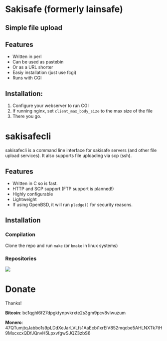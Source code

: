 # Sakisafe (formerly lainsafe)

## Simple file upload

## Features

* Written in perl
* Can be used as pastebin
* Or as a URL shorter
* Easiy installation (just use fcgi)
* Runs with CGI

## Installation:

1. Configure your webserver to run CGI
2. If running nginx, set `client_max_body_size` to the max size of
   the file
2. There you go.

# sakisafecli

sakisafecli is a command line interface for sakisafe servers (and
other file upload services). It also supports file uploading via scp
(ssh).

## Features

* Written in C so is fast.
* HTTP and SCP support (FTP support is planned!)
* Highly configurable
* Lightweight
* If using OpenBSD, it will run `pledge()` for security reasons.

## Installation

### Compilation

Clone the repo and run `make` (or `bmake` in linux systems)

### Repositories

![](https://repology.org/badge/vertical-allrepos/sakisafe.svg)



# Donate

Thanks!

**Bitcoin**: bc1qghl6f27dpgktynpvkrxte2s3gm9pcv8vlwuzum

**Monero**: 47QTumjtqJabbo1s9pLDdXeJarLVLfs1AaEcbi1xrEiV852mqcbe5AHLNXTk7tH9MscxcxQDfJQnvH5LpxvfgwSJQZ3zbS6
